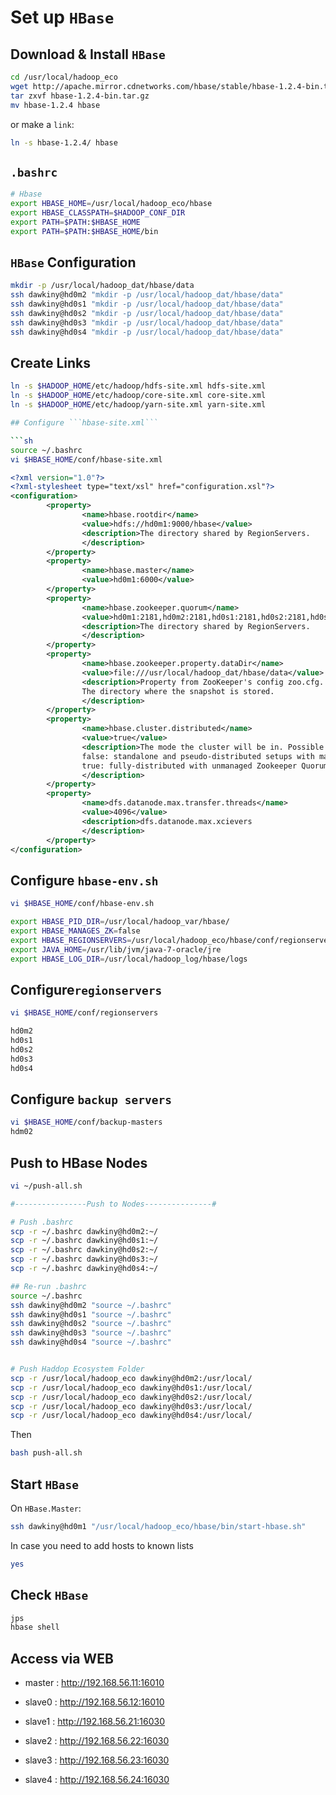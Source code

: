 # Set up ```HBase```

## Download & Install ```HBase```

```sh
cd /usr/local/hadoop_eco
wget http://apache.mirror.cdnetworks.com/hbase/stable/hbase-1.2.4-bin.tar.gz
tar zxvf hbase-1.2.4-bin.tar.gz
mv hbase-1.2.4 hbase
```
or make a ```link```:
```sh
ln -s hbase-1.2.4/ hbase
```

## ```.bashrc```
```sh
# Hbase
export HBASE_HOME=/usr/local/hadoop_eco/hbase
export HBASE_CLASSPATH=$HADOOP_CONF_DIR
export PATH=$PATH:$HBASE_HOME
export PATH=$PATH:$HBASE_HOME/bin
```

## ```HBase``` Configuration

```sh
mkdir -p /usr/local/hadoop_dat/hbase/data
ssh dawkiny@hd0m2 "mkdir -p /usr/local/hadoop_dat/hbase/data"
ssh dawkiny@hd0s1 "mkdir -p /usr/local/hadoop_dat/hbase/data"
ssh dawkiny@hd0s2 "mkdir -p /usr/local/hadoop_dat/hbase/data"
ssh dawkiny@hd0s3 "mkdir -p /usr/local/hadoop_dat/hbase/data"
ssh dawkiny@hd0s4 "mkdir -p /usr/local/hadoop_dat/hbase/data"
```

## Create Links

```sh
ln -s $HADOOP_HOME/etc/hadoop/hdfs-site.xml hdfs-site.xml
ln -s $HADOOP_HOME/etc/hadoop/core-site.xml core-site.xml
ln -s $HADOOP_HOME/etc/hadoop/yarn-site.xml yarn-site.xml

## Configure ```hbase-site.xml```

```sh
source ~/.bashrc
vi $HBASE_HOME/conf/hbase-site.xml 
```

```xml
<?xml version="1.0"?>
<?xml-stylesheet type="text/xsl" href="configuration.xsl"?>
<configuration>
        <property>
                <name>hbase.rootdir</name>
                <value>hdfs://hd0m1:9000/hbase</value>
                <description>The directory shared by RegionServers.
                </description>
        </property>
        <property>
                <name>hbase.master</name>
                <value>hd0m1:6000</value>
        </property>
        <property>
                <name>hbase.zookeeper.quorum</name>
                <value>hd0m1:2181,hd0m2:2181,hd0s1:2181,hd0s2:2181,hd0s3:2181,hd0s4:2181</value>
                <description>The directory shared by RegionServers.
                </description>
        </property>
        <property>
                <name>hbase.zookeeper.property.dataDir</name>
                <value>file:///usr/local/hadoop_dat/hbase/data</value>
                <description>Property from ZooKeeper's config zoo.cfg.
                The directory where the snapshot is stored.
                </description>
        </property>
        <property>
                <name>hbase.cluster.distributed</name>
                <value>true</value>
                <description>The mode the cluster will be in. Possible values are
                false: standalone and pseudo-distributed setups with managed Zookeeper
                true: fully-distributed with unmanaged Zookeeper Quorum (see hbase-env.sh)
                </description>
        </property>
        <property>
                <name>dfs.datanode.max.transfer.threads</name>
                <value>4096</value>
                <description>dfs.datanode.max.xcievers
                </description>
        </property>
</configuration>
```

## Configure ```hbase-env.sh```

```sh
vi $HBASE_HOME/conf/hbase-env.sh 
```



```sh
export HBASE_PID_DIR=/usr/local/hadoop_var/hbase/
export HBASE_MANAGES_ZK=false                     
export HBASE_REGIONSERVERS=/usr/local/hadoop_eco/hbase/conf/regionservers
export JAVA_HOME=/usr/lib/jvm/java-7-oracle/jre
export HBASE_LOG_DIR=/usr/local/hadoop_log/hbase/logs
```

## Configure```regionservers```

```sh
vi $HBASE_HOME/conf/regionservers
```
```sh
hd0m2
hd0s1
hd0s2
hd0s3
hd0s4
```

## Configure ```backup servers```
```sh
vi $HBASE_HOME/conf/backup-masters
hdm02
```

## Push to HBase Nodes
```sh
vi ~/push-all.sh
```

```sh
#----------------Push to Nodes---------------#

# Push .bashrc
scp -r ~/.bashrc dawkiny@hd0m2:~/
scp -r ~/.bashrc dawkiny@hd0s1:~/
scp -r ~/.bashrc dawkiny@hd0s2:~/
scp -r ~/.bashrc dawkiny@hd0s3:~/
scp -r ~/.bashrc dawkiny@hd0s4:~/

## Re-run .bashrc
source ~/.bashrc
ssh dawkiny@hd0m2 "source ~/.bashrc"
ssh dawkiny@hd0s1 "source ~/.bashrc"
ssh dawkiny@hd0s2 "source ~/.bashrc"
ssh dawkiny@hd0s3 "source ~/.bashrc"
ssh dawkiny@hd0s4 "source ~/.bashrc"


# Push Haddop Ecosystem Folder
scp -r /usr/local/hadoop_eco dawkiny@hd0m2:/usr/local/
scp -r /usr/local/hadoop_eco dawkiny@hd0s1:/usr/local/
scp -r /usr/local/hadoop_eco dawkiny@hd0s2:/usr/local/
scp -r /usr/local/hadoop_eco dawkiny@hd0s3:/usr/local/
scp -r /usr/local/hadoop_eco dawkiny@hd0s4:/usr/local/

```

Then
```sh
bash push-all.sh
```



## Start ```HBase```

On ```HBase.Master```:
```sh
ssh dawkiny@hd0m1 "/usr/local/hadoop_eco/hbase/bin/start-hbase.sh"
```
In case you need to add hosts to known lists
```sh
yes
```

## Check ```HBase```
```sh
jps
hbase shell
```

## Access via WEB

* master : http://192.168.56.11:16010

* slave0 : http://192.168.56.12:16010
* slave1 : http://192.168.56.21:16030  
* slave2 : http://192.168.56.22:16030  
* slave3 : http://192.168.56.23:16030  
* slave4 : http://192.168.56.24:16030  
